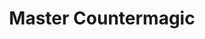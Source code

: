 ---
title: "Master Countermagic"
canonical: "skill/master-countermagic"
canonical_title: "Druid Loresheet"
lists:
    - druid-loresheet
tier: 2
min_type: "druid-x/2"
osp_cost: 10
prerequisites: ["None"]
ladder: "countermagic"
---